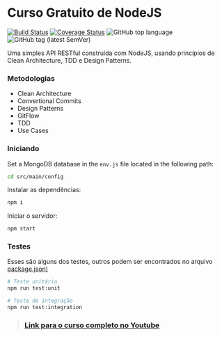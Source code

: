 # Curso Gratuito de NodeJS

[![Build Status](https://travis-ci.com/grioos/clean-node-api.svg?branch=master)](https://travis-ci.com/grioos/clean-node-api)
[![Coverage Status](https://coveralls.io/repos/github/grioos/clean-node-api/badge.svg?branch=master)](https://coveralls.io/github/grioos/clean-node-api?branch=master)
![GitHub top language](https://img.shields.io/github/languages/top/grioos/clean-node-api)
![GitHub tag (latest SemVer)](https://img.shields.io/github/v/tag/grioos/clean-node-api)

Uma simples API RESTful construída com NodeJS, usando princípios de Clean Architecture, TDD e Design Patterns.

### Metodologias
* Clean Architecture
* Convertional Commits
* Design Patterns
* GitFlow
* TDD
* Use Cases

### Iniciando
Set a MongoDB database in the `env.js` file located in the following path: 
```bash
cd src/main/config
```
Instalar as dependências: 
```bash
npm i
```
Iniciar o servidor: 
```bash
npm start
```

### Testes
Esses são alguns dos testes, outros podem ser encontrados no arquivo [package.json)](https://github.com/grioos/clean-node-api/blob/main/package.json)
```bash
# Teste unitário
npm run test:unit

# Teste de integração
npm run test:integration
```

> ### [Link para o curso completo no Youtube](https://www.youtube.com/playlist?list=PL9aKtVrF05DyEwK5kdvzrYXFdpZfj1dsG)
